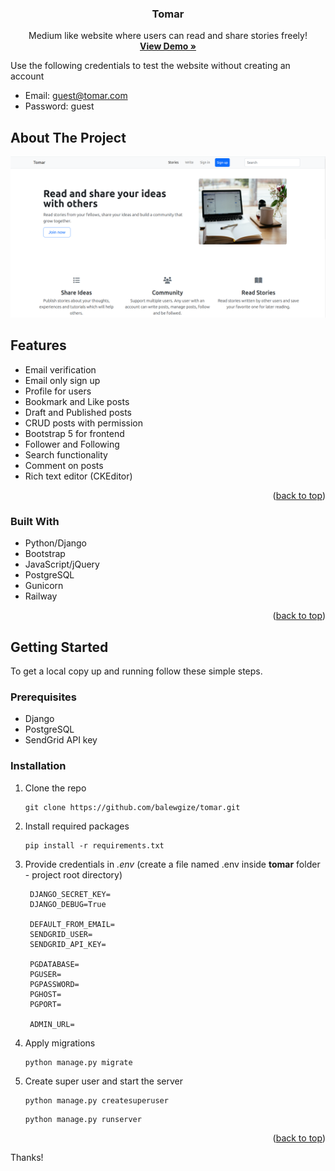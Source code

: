 <a name="readme-top"></a>

<div align="center">
  <h3 align="center">Tomar</h3>

  <p align="center">
    Medium like website where users can read and share stories freely!
    <br />
    <a href="https://tomar.up.railway.app/" target="_blank"><strong>View Demo »</strong></a>
    <br />
  </p>
</div>

Use the following credentials to test the website without creating an account

- Email: guest@tomar.com
- Password: guest

<!-- ABOUT THE PROJECT -->
## About The Project

[![Screenshot](static/images/home-page.png?raw=true "Tomar")](https://tomar.up.railway.app/)


## Features
- Email verification
- Email only sign up
- Profile for users
- Bookmark and Like posts 
- Draft and Published posts
- CRUD posts with permission
- Bootstrap 5 for frontend
- Follower and Following 
- Search functionality
- Comment on posts
- Rich text editor (CKEditor)

<p align="right">(<a href="#readme-top">back to top</a>)</p>

### Built With
- Python/Django
- Bootstrap
- JavaScript/jQuery
- PostgreSQL
- Gunicorn
- Railway

<p align="right">(<a href="#readme-top">back to top</a>)</p>


<!-- GETTING STARTED -->
## Getting Started

To get a local copy up and running follow these simple steps.

### Prerequisites

* Django
* PostgreSQL
* SendGrid API key

### Installation

1. Clone the repo
   ```
   git clone https://github.com/balewgize/tomar.git
   ```
2. Install required packages
   ```
   pip install -r requirements.txt
   ```
3. Provide credentials in *.env*  (create a file named .env inside **tomar** folder - project root directory)
   ```
    DJANGO_SECRET_KEY=
    DJANGO_DEBUG=True

    DEFAULT_FROM_EMAIL=
    SENDGRID_USER=
    SENDGRID_API_KEY=

    PGDATABASE=
    PGUSER=
    PGPASSWORD=
    PGHOST=
    PGPORT=

    ADMIN_URL=
   ```
4. Apply migrations
    ```
    python manage.py migrate
    ```
5. Create super user and start the server
    ```
    python manage.py createsuperuser
    ```
    ```
    python manage.py runserver
    ```
<p align="right">(<a href="#readme-top">back to top</a>)</p>

Thanks!
